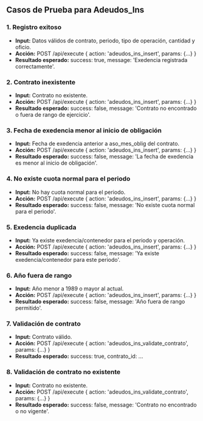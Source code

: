 ## Casos de Prueba para Adeudos_Ins

### 1. Registro exitoso
- **Input:** Datos válidos de contrato, periodo, tipo de operación, cantidad y oficio.
- **Acción:** POST /api/execute { action: 'adeudos_ins_insert', params: {...} }
- **Resultado esperado:** success: true, message: 'Exedencia registrada correctamente'.

### 2. Contrato inexistente
- **Input:** Contrato no existente.
- **Acción:** POST /api/execute { action: 'adeudos_ins_insert', params: {...} }
- **Resultado esperado:** success: false, message: 'Contrato no encontrado o fuera de rango de ejercicio'.

### 3. Fecha de exedencia menor al inicio de obligación
- **Input:** Fecha de exedencia anterior a aso_mes_oblig del contrato.
- **Acción:** POST /api/execute { action: 'adeudos_ins_insert', params: {...} }
- **Resultado esperado:** success: false, message: 'La fecha de exedencia es menor al inicio de obligación'.

### 4. No existe cuota normal para el periodo
- **Input:** No hay cuota normal para el periodo.
- **Acción:** POST /api/execute { action: 'adeudos_ins_insert', params: {...} }
- **Resultado esperado:** success: false, message: 'No existe cuota normal para el periodo'.

### 5. Exedencia duplicada
- **Input:** Ya existe exedencia/contenedor para el periodo y operación.
- **Acción:** POST /api/execute { action: 'adeudos_ins_insert', params: {...} }
- **Resultado esperado:** success: false, message: 'Ya existe exedencia/contenedor para este periodo'.

### 6. Año fuera de rango
- **Input:** Año menor a 1989 o mayor al actual.
- **Acción:** POST /api/execute { action: 'adeudos_ins_insert', params: {...} }
- **Resultado esperado:** success: false, message: 'Año fuera de rango permitido'.

### 7. Validación de contrato
- **Input:** Contrato válido.
- **Acción:** POST /api/execute { action: 'adeudos_ins_validate_contrato', params: {...} }
- **Resultado esperado:** success: true, contrato_id: ...

### 8. Validación de contrato no existente
- **Input:** Contrato no existente.
- **Acción:** POST /api/execute { action: 'adeudos_ins_validate_contrato', params: {...} }
- **Resultado esperado:** success: false, message: 'Contrato no encontrado o no vigente'.
